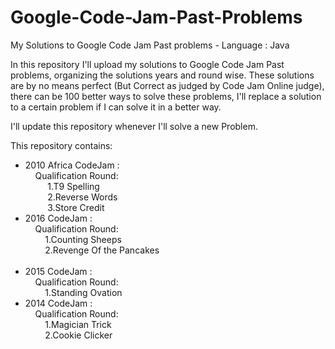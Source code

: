 # Google-Code-Jam-Past-Problems
My Solutions to Google Code Jam Past problems - Language : Java

In this repository I'll upload my solutions to Google Code Jam Past problems, organizing the solutions years and round wise.
These solutions are by no means perfect (But Correct as judged by Code Jam Online judge), there can be 100 better ways to solve these problems, I'll replace a solution to a certain problem if I can solve it in a better way.

I'll update this repository whenever I'll solve a new Problem.

This repository contains:
<ul>
 <li> 2010 Africa CodeJam :</li>
      &nbsp;&nbsp;&nbsp;&nbsp;Qualification Round:<br>
      &nbsp;&nbsp;&nbsp;&nbsp;&nbsp;&nbsp;&nbsp;&nbsp; 1.T9 Spelling <br>
      &nbsp;&nbsp;&nbsp;&nbsp;&nbsp;&nbsp;&nbsp;&nbsp; 2.Reverse Words<br>
      &nbsp;&nbsp;&nbsp;&nbsp;&nbsp;&nbsp;&nbsp;&nbsp;  3.Store Credit<br>
  
 <li> 2016 CodeJam :</li>
     &nbsp;&nbsp;&nbsp;&nbsp;Qualification Round:<br>
          &nbsp;&nbsp;&nbsp;&nbsp;&nbsp;&nbsp;&nbsp;&nbsp;1.Counting Sheeps<br>
          &nbsp;&nbsp;&nbsp;&nbsp;&nbsp;&nbsp;&nbsp;&nbsp;2.Revenge Of the Pancakes<br><br>
          
 <li> 2015 CodeJam :</li>
    &nbsp;&nbsp;&nbsp;&nbsp;Qualification Round:<br>
        &nbsp;&nbsp;&nbsp;&nbsp;&nbsp;&nbsp;&nbsp;&nbsp;1.Standing Ovation<br>
          
 <li> 2014 CodeJam :</li>
   &nbsp;&nbsp;&nbsp;&nbsp;Qualification Round:<br>
         &nbsp;&nbsp;&nbsp;&nbsp;&nbsp;&nbsp;&nbsp;&nbsp;1.Magician Trick<br>
         &nbsp;&nbsp;&nbsp;&nbsp;&nbsp;&nbsp;&nbsp;&nbsp;2.Cookie Clicker<br>
  </ul>
